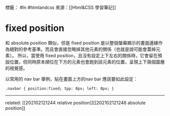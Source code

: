 標籤： #ln #htmlandcss 
來源：[[Html&CSS 學習筆記]]

# fixed position
和 absolute position 類似，但是 fixed position 是以整個螢幕顯示的畫面邊緣作為絕對的參考基準。而且會直接忽略掉其他元素的關係（也就是說可能會蓋掉元素）。
所以，當使用 fixed position，且沒有設定上下左右的關係時，它會留在預設位置，但同時原本順位在下方的元素也會跑到該元素的位置，呈現上下兩個圖層的視覺感。

以常用的 nav bar 舉例，貼在畫面上方的nav bar 應該要如此設定：

`.navbar {
	position:fixed;
	tpp: 0px;
	left: 0px;
	}`

---

related: [[202102121244 relative position]][[202102121248 absolute position]]